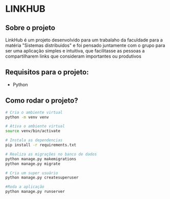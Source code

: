 # LINKHUB

## Sobre o projeto
LinkHub é um projeto desenvolvido para um trabalaho da faculdade para a matéria "Sistemas distribuidos" e foi pensado juntamente com o grupo para ser uma aplicação simples e intuitiva, que facilitasse as pessoas a compartilharem links que consideram importantes ou produtivos 

## Requisitos para o projeto:
- Python

## Como rodar o projeto?
```bash
# Cria o ambiente virtual
python -m venv venv

# Ativa o ambiente virtual
source venv/bin/activate

# Instala as dependencias
pip install -r requirements.txt

# Realiza as migrações no banco de dados
python manage.py makemigrations
python manage.py migrate

# Cria um super usuário
python manage.py createsuperuser

#Roda a aplicação
python manage.py runserver
```

